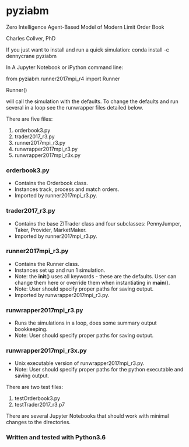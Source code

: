 # pyziabm
Zero Intelligence Agent-Based Model of Modern Limit Order Book

Charles Collver, PhD

If you just want to install and run a quick simulation:
conda install -c dennycrane pyziabm

In A Jupyter Notebook or iPython command line:

from pyziabm.runner2017mpi_r4 import Runner

Runner() 

will call the simulation with the defaults. To change the defaults and run several in a loop see the runwrapper files detailed below.

There are five files:
1. orderbook3.py
2. trader2017_r3.py
3. runner2017mpi_r3.py
4. runwrapper2017mpi_r3.py
5. runwrapper2017mpi_r3x.py

### orderbook3.py
* Contains the Orderbook class.
* Instances track, process and match orders.
* Imported by runner2017mpi_r3.py.

### trader2017_r3.py
* Contains the base ZITrader class and four subclasses: PennyJumper, Taker, Provider, MarketMaker.
* Imported by runner2017mpi_r3.py.

### runner2017mpi_r3.py
* Contains the Runner class.
* Instances set up and run 1 simulation.
* Note: the __init__() uses all keywords - these are the defaults. User can change them here or override them when instantiating in __main__().
* Note: User should specify proper paths for saving output.
* Imported by runwrapper2017mpi_r3.py.

### runwrapper2017mpi_r3.py
* Runs the simulations in a loop, does some summary output bookkeeping.
* Note: User should specify proper paths for saving output.

### runwrapper2017mpi_r3x.py
* Unix executable version of runwrapper2017mpi_r3.py.
* Note: User should specify proper paths for the python executable and saving output.

There are two test files:
1. testOrderbook3.py
2. testTrader2017_r3.p7

There are several Jupyter Notebooks that should work with minimal changes to the directories.

### Written and tested with Python3.6
